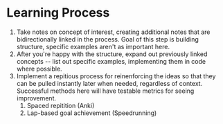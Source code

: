 # Learning Process

1. Take notes on concept of interest, creating additional notes that are bidirectionally linked in the process. Goal of this step is building structure, specific examples aren't as important here.
2. After you're happy with the structure, expand out previously linked concepts -- list out specific examples, implementing them in code where possible.
3. Implement a repitious process for reinenforcing the ideas so that they can be pulled instantly later when needed, regardless of context. Successful methods here will have testable metrics for seeing improvement.
	1. Spaced repitition (Anki)
	2. Lap-based goal achievement (Speedrunning)


